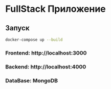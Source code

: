 # FullStack Приложение

## Запуск
```bash
docker-compose up --build
```
### Frontend: http://localhost:3000
### Backend: http://localhost:4000
### DataBase: MongoDB
